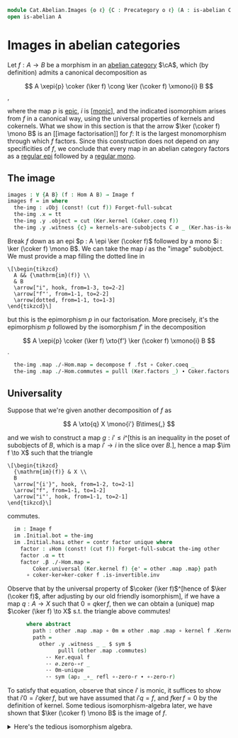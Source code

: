 <!--
```agda
open import Cat.Diagram.Equaliser.Kernel
open import Cat.Instances.Shape.Terminal
open import Cat.Functor.FullSubcategory
open import Cat.Diagram.Initial
open import Cat.Instances.Comma
open import Cat.Instances.Slice
open import Cat.Abelian.Base
open import Cat.Prelude

open /-Obj
open /-Hom
open ↓Obj
open ↓Hom
```
-->

```agda
module Cat.Abelian.Images {o ℓ} {C : Precategory o ℓ} (A : is-abelian C) where
open is-abelian A
```

# Images in abelian categories

Let $f : A \to B$ be a morphism in an [abelian category] $\cA$, which
(by definition) admits a canonical decomposition as

$$
A \xepi{p} \coker (\ker f) \cong \ker (\coker f) \xmono{i} B
$$,

where the map $p$ is [epic], $i$ is [[monic]], and the indicated
isomorphism arises from $f$ in a canonical way, using the universal
properties of kernels and cokernels. What we show in this section is
that the arrow $\ker (\coker f) \mono B$ is an [[image factorisation]]
for $f$: It is the largest monomorphism through which $f$ factors. Since
this construction does not depend on any specificities of $f$, we
conclude that every map in an abelian category factors as a [regular
epi] followed by a [regular mono].

[abelian category]: Cat.Abelian.Base.html#pre-abelian-abelian-categories
[regular epi]: Cat.Diagram.Coequaliser.RegularEpi.html
[regular mono]: Cat.Diagram.Equaliser.RegularMono.html
[monic]: Cat.Morphism.html#monos
[epic]: Cat.Morphism.html#epis

## The image

```agda
images : ∀ {A B} (f : Hom A B) → Image f
images f = im where
  the-img : ↓Obj (const! (cut f)) Forget-full-subcat
  the-img .x = tt
  the-img .y .object = cut (Ker.kernel (Coker.coeq f))
  the-img .y .witness {c} = kernels-are-subobjects C ∅ _ (Ker.has-is-kernel _)
```

Break $f$ down as an epi $p : A \epi \ker (\coker f)$ followed by a mono
$i : \ker (\coker f) \mono B$. We can take the map $i$ as the "image"
subobject. We must provide a map filling the dotted line in

~~~{.quiver}
\[\begin{tikzcd}
  A && {\mathrm{im}(f)} \\
  & B
  \arrow["i", hook, from=1-3, to=2-2]
  \arrow["f"', from=1-1, to=2-2]
  \arrow[dotted, from=1-1, to=1-3]
\end{tikzcd}\]
~~~

but this is the epimorphism $p$ in our factorisation. More precisely,
it's the epimorphism $p$ followed by the isomorphism $f'$ in the
decomposition

$$
A \xepi{p} \coker (\ker f) \xto{f'} \ker (\coker f) \xmono{i} B
$$.

```agda
  the-img .map ./-Hom.map = decompose f .fst ∘ Coker.coeq _
  the-img .map ./-Hom.commutes = pulll (Ker.factors _) ∙ Coker.factors _
```

## Universality

Suppose that we're given another decomposition of $f$ as

$$
A \xto{q} X \mono{i'} B\times{,}
$$

and we wish to construct a map $g : i' \le i$^[this is an inequality in
the poset of subobjects of $B$, which is a map $i' \to i$ in the slice
over $B$.], hence a map $\im f \to X$ such that the triangle

~~~{.quiver}
\[\begin{tikzcd}
  {\mathrm{im}(f)} & X \\
  B
  \arrow["{i'}", hook, from=1-2, to=2-1]
  \arrow["f", from=1-1, to=1-2]
  \arrow["i"', hook, from=1-1, to=2-1]
\end{tikzcd}\]
~~~

commutes.

```agda
  im : Image f
  im .Initial.bot = the-img
  im .Initial.has⊥ other = contr factor unique where
    factor : ↓Hom (const! (cut f)) Forget-full-subcat the-img other
    factor .α = tt
    factor .β ./-Hom.map =
        Coker.universal (Ker.kernel f) {e' = other .map .map} path
      ∘ coker-ker≃ker-coker f .is-invertible.inv
```

Observe that by the universal property of $\coker (\ker f)$^[hence of
$\ker (\coker f)$, after adjusting by our old friendly isomorphism], if
we have a map $q : A \to X$ such that $0 = q\ker f$, then we can obtain
a (unique) map $\coker (\ker f) \to X$ s.t. the triangle above commutes!

```agda
      where abstract
        path : other .map .map ∘ 0m ≡ other .map .map ∘ kernel f .Kernel.kernel
        path =
          other .y .witness _ _ $ sym $
                pulll (other .map .commutes)
            ·· Ker.equal f
            ·· ∅.zero-∘r _
            ·· 0m-unique
            ·· sym (ap₂ _∘_ refl ∘-zero-r ∙ ∘-zero-r)
```

To satisfy that equation, observe that since $i'$ is monic, it suffices
to show that $i'0 = i'q\ker f$, but we have assumed that $i'q = f$, and
$f\ker f = 0$ by the definition of kernel. Some tedious
isomorphism-algebra later, we have shown that $\ker (\coker f) \mono B$
is the image of $f$.

<details>
<summary>Here's the tedious isomorphism algebra.</summary>

```agda
    factor .β ./-Hom.commutes = invertible→epic (coker-ker≃ker-coker f) _ _ $
      Coker.unique₂ (Ker.kernel f)
        (sym (Ker.equal f ∙ ∅.zero-∘r _ ∙ 0m-unique ∙ sym ∘-zero-r))
        (ap₂ _∘_ ( sym (assoc _ _ _)
                        ∙ ap₂ _∘_ refl (cancelr
                          (coker-ker≃ker-coker f .is-invertible.invr))) refl
              ∙ pullr (Coker.factors _) ∙ other .map .commutes)
        (sym (decompose f .snd ∙ assoc _ _ _))
    factor .sq = /-Hom-path $ sym $ other .y .witness _ _ $
      pulll (factor .β .commutes)
      ∙ the-img .map .commutes
      ·· sym (other .map .commutes)
      ·· ap (other .y .object .map ∘_) (intror refl)

    unique : ∀ x → factor ≡ x
    unique x = ↓Hom-path _ _ refl $ /-Hom-path $ other .y .witness _ _ $
      sym (x .β .commutes ∙ sym (factor .β .commutes))
```
</details>

